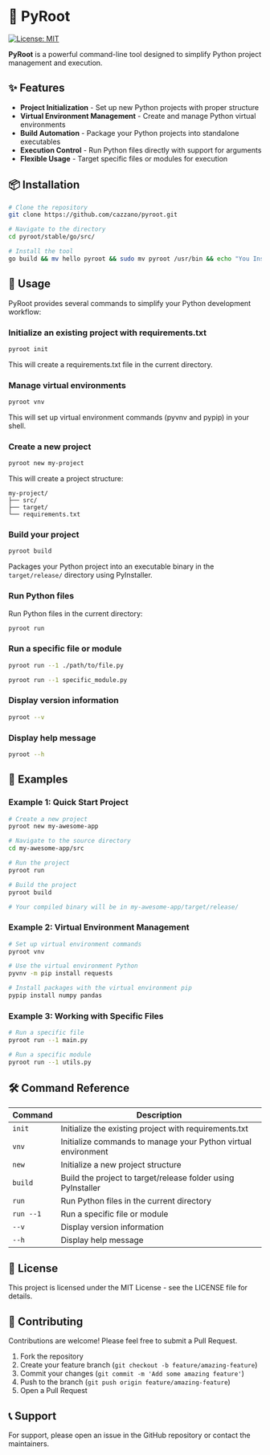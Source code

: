 # 🌲 PyRoot
[![License: MIT](https://img.shields.io/badge/License-MIT-yellow.svg)](https://opensource.org/licenses/MIT)

**PyRoot** is a powerful command-line tool designed to simplify Python project management and execution.

## ✨ Features
- **Project Initialization** - Set up new Python projects with proper structure
- **Virtual Environment Management** - Create and manage Python virtual environments
- **Build Automation** - Package your Python projects into standalone executables
- **Execution Control** - Run Python files directly with support for arguments
- **Flexible Usage** - Target specific files or modules for execution

## 📦 Installation
```bash
# Clone the repository
git clone https://github.com/cazzano/pyroot.git

# Navigate to the directory
cd pyroot/stable/go/src/

# Install the tool
go build && mv hello pyroot && sudo mv pyroot /usr/bin && echo "You Installed It Hah !!!"
```

## 🚀 Usage
PyRoot provides several commands to simplify your Python development workflow:

### Initialize an existing project with requirements.txt
```bash
pyroot init
```
This will create a requirements.txt file in the current directory.

### Manage virtual environments
```bash
pyroot vnv
```
This will set up virtual environment commands (pyvnv and pypip) in your shell.

### Create a new project
```bash
pyroot new my-project
```
This will create a project structure:
```
my-project/
├── src/
├── target/
└── requirements.txt
```

### Build your project
```bash
pyroot build
```
Packages your Python project into an executable binary in the `target/release/` directory using PyInstaller.

### Run Python files
Run Python files in the current directory:
```bash
pyroot run
```

### Run a specific file or module
```bash
pyroot run --1 ./path/to/file.py
```
```bash
pyroot run --1 specific_module.py
```

### Display version information
```bash
pyroot --v
```

### Display help message
```bash
pyroot --h
```

## 📝 Examples
### Example 1: Quick Start Project
```bash
# Create a new project
pyroot new my-awesome-app

# Navigate to the source directory
cd my-awesome-app/src

# Run the project
pyroot run

# Build the project
pyroot build

# Your compiled binary will be in my-awesome-app/target/release/
```

### Example 2: Virtual Environment Management
```bash
# Set up virtual environment commands
pyroot vnv

# Use the virtual environment Python
pyvnv -m pip install requests

# Install packages with the virtual environment pip
pypip install numpy pandas
```

### Example 3: Working with Specific Files
```bash
# Run a specific file
pyroot run --1 main.py

# Run a specific module
pyroot run --1 utils.py
```

## 🛠️ Command Reference
| Command | Description |
|---------|-------------|
| `init` | Initialize the existing project with requirements.txt |
| `vnv` | Initialize commands to manage your Python virtual environment |
| `new` | Initialize a new project structure |
| `build` | Build the project to target/release folder using PyInstaller |
| `run` | Run Python files in the current directory |
| `run --1` | Run a specific file or module |
| `--v` | Display version information |
| `--h` | Display help message |

## 📄 License
This project is licensed under the MIT License - see the LICENSE file for details.

## 🤝 Contributing
Contributions are welcome! Please feel free to submit a Pull Request.

1. Fork the repository
2. Create your feature branch (`git checkout -b feature/amazing-feature`)
3. Commit your changes (`git commit -m 'Add some amazing feature'`)
4. Push to the branch (`git push origin feature/amazing-feature`)
5. Open a Pull Request

## 📞 Support
For support, please open an issue in the GitHub repository or contact the maintainers.
